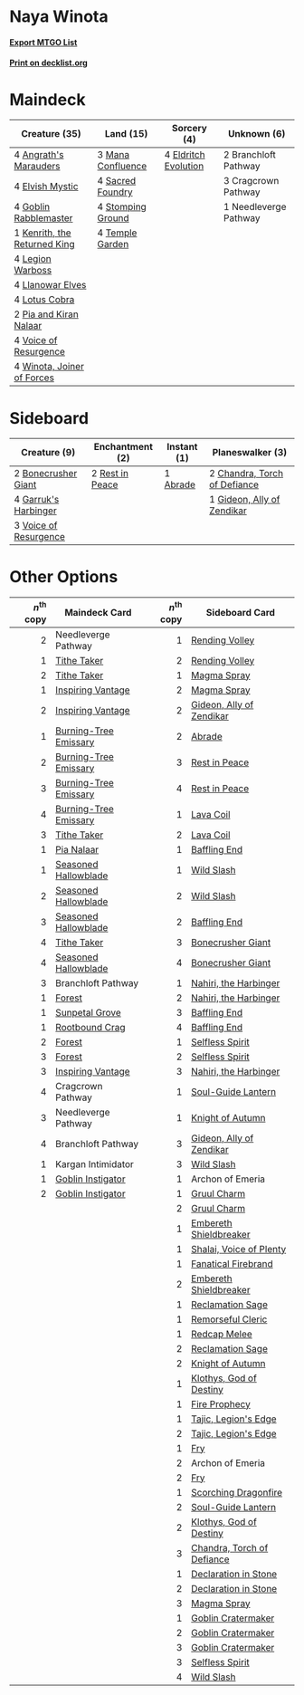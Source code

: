 # Naya Winota

#### [Export MTGO List](../collection/Naya%20Winota/Naya%20Winota.txt)
#### [Print on decklist.org](http://decklist.org/?deckmain=4%09Angrath's%20Marauders%0A2%09Branchloft%20Pathway%0A3%09Cragcrown%20Pathway%0A4%09Eldritch%20Evolution%0A4%09Elvish%20Mystic%0A4%09Goblin%20Rabblemaster%0A1%09Kenrith,%20the%20Returned%20King%0A4%09Legion%20Warboss%0A4%09Llanowar%20Elves%0A4%09Lotus%20Cobra%0A3%09Mana%20Confluence%0A1%09Needleverge%20Pathway%0A2%09Pia%20and%20Kiran%20Nalaar%0A4%09Sacred%20Foundry%0A4%09Stomping%20Ground%0A4%09Temple%20Garden%0A4%09Voice%20of%20Resurgence%0A4%09Winota,%20Joiner%20of%20Forces&deckside=1%09Abrade%0A2%09Bonecrusher%20Giant%0A2%09Chandra,%20Torch%20of%20Defiance%0A4%09Garruk's%20Harbinger%0A1%09Gideon,%20Ally%20of%20Zendikar%0A2%09Rest%20in%20Peace%0A3%09Voice%20of%20Resurgence)
# Maindeck

|                                             Creature (35)                                             |                                         Land (15)                                          |                                          Sorcery (4)                                          |     Unknown (6)     |
|-------------------------------------------------------------------------------------------------------|--------------------------------------------------------------------------------------------|-----------------------------------------------------------------------------------------------|---------------------|
|4 [Angrath's Marauders](http://gatherer.wizards.com/Pages/Card/Details.aspx?multiverseid=435286)       |3 [Mana Confluence](http://gatherer.wizards.com/Pages/Card/Details.aspx?multiverseid=409573)|4 [Eldritch Evolution](http://gatherer.wizards.com/Pages/Card/Details.aspx?multiverseid=414456)|2 Branchloft Pathway |
|4 [Elvish Mystic](http://gatherer.wizards.com/Pages/Card/Details.aspx?multiverseid=389499)             |4 [Sacred Foundry](http://gatherer.wizards.com/Pages/Card/Details.aspx?multiverseid=405106) |                                                                                               |3 Cragcrown Pathway  |
|4 [Goblin Rabblemaster](http://gatherer.wizards.com/Pages/Card/Details.aspx?multiverseid=438486)       |4 [Stomping Ground](http://gatherer.wizards.com/Pages/Card/Details.aspx?multiverseid=405110)|                                                                                               |1 Needleverge Pathway|
|1 [Kenrith, the Returned King](http://gatherer.wizards.com/Pages/Card/Details.aspx?multiverseid=476052)|4 [Temple Garden](http://gatherer.wizards.com/Pages/Card/Details.aspx?multiverseid=405112)  |                                                                                               |                     |
|4 [Legion Warboss](http://gatherer.wizards.com/Pages/Card/Details.aspx?multiverseid=452859)            |                                                                                            |                                                                                               |                     |
|4 [Llanowar Elves](http://gatherer.wizards.com/Pages/Card/Details.aspx?multiverseid=129626)            |                                                                                            |                                                                                               |                     |
|4 [Lotus Cobra](http://gatherer.wizards.com/Pages/Card/Details.aspx?multiverseid=438740)               |                                                                                            |                                                                                               |                     |
|2 [Pia and Kiran Nalaar](http://gatherer.wizards.com/Pages/Card/Details.aspx?multiverseid=442783)      |                                                                                            |                                                                                               |                     |
|4 [Voice of Resurgence](http://gatherer.wizards.com/Pages/Card/Details.aspx?multiverseid=368951)       |                                                                                            |                                                                                               |                     |
|4 [Winota, Joiner of Forces](http://gatherer.wizards.com/Pages/Card/Details.aspx?multiverseid=479736)  |                                                                                            |                                                                                               |                     |


# Sideboard

|                                          Creature (9)                                          |                                     Enchantment (2)                                      |                                    Instant (1)                                    |                                           Planeswalker (3)                                            |
|------------------------------------------------------------------------------------------------|------------------------------------------------------------------------------------------|-----------------------------------------------------------------------------------|-------------------------------------------------------------------------------------------------------|
|2 [Bonecrusher Giant](http://gatherer.wizards.com/Pages/Card/Details.aspx?multiverseid=473077)  |2 [Rest in Peace](http://gatherer.wizards.com/Pages/Card/Details.aspx?multiverseid=442021)|1 [Abrade](http://gatherer.wizards.com/Pages/Card/Details.aspx?multiverseid=430772)|2 [Chandra, Torch of Defiance](http://gatherer.wizards.com/Pages/Card/Details.aspx?multiverseid=417683)|
|4 [Garruk's Harbinger](http://gatherer.wizards.com/Pages/Card/Details.aspx?multiverseid=485508) |                                                                                          |                                                                                   |1 [Gideon, Ally of Zendikar](http://gatherer.wizards.com/Pages/Card/Details.aspx?multiverseid=401897)  |
|3 [Voice of Resurgence](http://gatherer.wizards.com/Pages/Card/Details.aspx?multiverseid=368951)|                                                                                          |                                                                                   |                                                                                                       |


# Other Options

|*n*<sup>th</sup> copy|                                         Maindeck Card                                          |*n*<sup>th</sup> copy|                                           Sideboard Card                                            |
|--------------------:|------------------------------------------------------------------------------------------------|--------------------:|-----------------------------------------------------------------------------------------------------|
|                    2|Needleverge Pathway                                                                             |                    1|[Rending Volley](http://gatherer.wizards.com/Pages/Card/Details.aspx?multiverseid=394663)            |
|                    1|[Tithe Taker](http://gatherer.wizards.com/Pages/Card/Details.aspx?multiverseid=457171)          |                    2|[Rending Volley](http://gatherer.wizards.com/Pages/Card/Details.aspx?multiverseid=394663)            |
|                    2|[Tithe Taker](http://gatherer.wizards.com/Pages/Card/Details.aspx?multiverseid=457171)          |                    1|[Magma Spray](http://gatherer.wizards.com/Pages/Card/Details.aspx?multiverseid=426843)               |
|                    1|[Inspiring Vantage](http://gatherer.wizards.com/Pages/Card/Details.aspx?multiverseid=417819)    |                    2|[Magma Spray](http://gatherer.wizards.com/Pages/Card/Details.aspx?multiverseid=426843)               |
|                    2|[Inspiring Vantage](http://gatherer.wizards.com/Pages/Card/Details.aspx?multiverseid=417819)    |                    2|[Gideon, Ally of Zendikar](http://gatherer.wizards.com/Pages/Card/Details.aspx?multiverseid=401897)  |
|                    1|[Burning-Tree Emissary](http://gatherer.wizards.com/Pages/Card/Details.aspx?multiverseid=426627)|                    2|[Abrade](http://gatherer.wizards.com/Pages/Card/Details.aspx?multiverseid=430772)                    |
|                    2|[Burning-Tree Emissary](http://gatherer.wizards.com/Pages/Card/Details.aspx?multiverseid=426627)|                    3|[Rest in Peace](http://gatherer.wizards.com/Pages/Card/Details.aspx?multiverseid=442021)             |
|                    3|[Burning-Tree Emissary](http://gatherer.wizards.com/Pages/Card/Details.aspx?multiverseid=426627)|                    4|[Rest in Peace](http://gatherer.wizards.com/Pages/Card/Details.aspx?multiverseid=442021)             |
|                    4|[Burning-Tree Emissary](http://gatherer.wizards.com/Pages/Card/Details.aspx?multiverseid=426627)|                    1|[Lava Coil](http://gatherer.wizards.com/Pages/Card/Details.aspx?multiverseid=452858)                 |
|                    3|[Tithe Taker](http://gatherer.wizards.com/Pages/Card/Details.aspx?multiverseid=457171)          |                    2|[Lava Coil](http://gatherer.wizards.com/Pages/Card/Details.aspx?multiverseid=452858)                 |
|                    1|[Pia Nalaar](http://gatherer.wizards.com/Pages/Card/Details.aspx?multiverseid=417697)           |                    1|[Baffling End](http://gatherer.wizards.com/Pages/Card/Details.aspx?multiverseid=439658)              |
|                    1|[Seasoned Hallowblade](http://gatherer.wizards.com/Pages/Card/Details.aspx?multiverseid=485357) |                    1|[Wild Slash](http://gatherer.wizards.com/Pages/Card/Details.aspx?multiverseid=391959)                |
|                    2|[Seasoned Hallowblade](http://gatherer.wizards.com/Pages/Card/Details.aspx?multiverseid=485357) |                    2|[Wild Slash](http://gatherer.wizards.com/Pages/Card/Details.aspx?multiverseid=391959)                |
|                    3|[Seasoned Hallowblade](http://gatherer.wizards.com/Pages/Card/Details.aspx?multiverseid=485357) |                    2|[Baffling End](http://gatherer.wizards.com/Pages/Card/Details.aspx?multiverseid=439658)              |
|                    4|[Tithe Taker](http://gatherer.wizards.com/Pages/Card/Details.aspx?multiverseid=457171)          |                    3|[Bonecrusher Giant](http://gatherer.wizards.com/Pages/Card/Details.aspx?multiverseid=473077)         |
|                    4|[Seasoned Hallowblade](http://gatherer.wizards.com/Pages/Card/Details.aspx?multiverseid=485357) |                    4|[Bonecrusher Giant](http://gatherer.wizards.com/Pages/Card/Details.aspx?multiverseid=473077)         |
|                    3|Branchloft Pathway                                                                              |                    1|[Nahiri, the Harbinger](http://gatherer.wizards.com/Pages/Card/Details.aspx?multiverseid=463948)     |
|                    1|[Forest](http://gatherer.wizards.com/Pages/Card/Details.aspx?multiverseid=439860)               |                    2|[Nahiri, the Harbinger](http://gatherer.wizards.com/Pages/Card/Details.aspx?multiverseid=463948)     |
|                    1|[Sunpetal Grove](http://gatherer.wizards.com/Pages/Card/Details.aspx?multiverseid=420946)       |                    3|[Baffling End](http://gatherer.wizards.com/Pages/Card/Details.aspx?multiverseid=439658)              |
|                    1|[Rootbound Crag](http://gatherer.wizards.com/Pages/Card/Details.aspx?multiverseid=420934)       |                    4|[Baffling End](http://gatherer.wizards.com/Pages/Card/Details.aspx?multiverseid=439658)              |
|                    2|[Forest](http://gatherer.wizards.com/Pages/Card/Details.aspx?multiverseid=439860)               |                    1|[Selfless Spirit](http://gatherer.wizards.com/Pages/Card/Details.aspx?multiverseid=414332)           |
|                    3|[Forest](http://gatherer.wizards.com/Pages/Card/Details.aspx?multiverseid=439860)               |                    2|[Selfless Spirit](http://gatherer.wizards.com/Pages/Card/Details.aspx?multiverseid=414332)           |
|                    3|[Inspiring Vantage](http://gatherer.wizards.com/Pages/Card/Details.aspx?multiverseid=417819)    |                    3|[Nahiri, the Harbinger](http://gatherer.wizards.com/Pages/Card/Details.aspx?multiverseid=463948)     |
|                    4|Cragcrown Pathway                                                                               |                    1|[Soul-Guide Lantern](http://gatherer.wizards.com/Pages/Card/Details.aspx?multiverseid=476488)        |
|                    3|Needleverge Pathway                                                                             |                    1|[Knight of Autumn](http://gatherer.wizards.com/Pages/Card/Details.aspx?multiverseid=452933)          |
|                    4|Branchloft Pathway                                                                              |                    3|[Gideon, Ally of Zendikar](http://gatherer.wizards.com/Pages/Card/Details.aspx?multiverseid=401897)  |
|                    1|Kargan Intimidator                                                                              |                    3|[Wild Slash](http://gatherer.wizards.com/Pages/Card/Details.aspx?multiverseid=391959)                |
|                    1|[Goblin Instigator](http://gatherer.wizards.com/Pages/Card/Details.aspx?multiverseid=447278)    |                    1|Archon of Emeria                                                                                     |
|                    2|[Goblin Instigator](http://gatherer.wizards.com/Pages/Card/Details.aspx?multiverseid=447278)    |                    1|[Gruul Charm](http://gatherer.wizards.com/Pages/Card/Details.aspx?multiverseid=460304)               |
|                     |                                                                                                |                    2|[Gruul Charm](http://gatherer.wizards.com/Pages/Card/Details.aspx?multiverseid=460304)               |
|                     |                                                                                                |                    1|[Embereth Shieldbreaker](http://gatherer.wizards.com/Pages/Card/Details.aspx?multiverseid=473084)    |
|                     |                                                                                                |                    1|[Shalai, Voice of Plenty](http://gatherer.wizards.com/Pages/Card/Details.aspx?multiverseid=442923)   |
|                     |                                                                                                |                    1|[Fanatical Firebrand](http://gatherer.wizards.com/Pages/Card/Details.aspx?multiverseid=439758)       |
|                     |                                                                                                |                    2|[Embereth Shieldbreaker](http://gatherer.wizards.com/Pages/Card/Details.aspx?multiverseid=473084)    |
|                     |                                                                                                |                    1|[Reclamation Sage](http://gatherer.wizards.com/Pages/Card/Details.aspx?multiverseid=389651)          |
|                     |                                                                                                |                    1|[Remorseful Cleric](http://gatherer.wizards.com/Pages/Card/Details.aspx?multiverseid=447169)         |
|                     |                                                                                                |                    1|[Redcap Melee](http://gatherer.wizards.com/Pages/Card/Details.aspx?multiverseid=473097)              |
|                     |                                                                                                |                    2|[Reclamation Sage](http://gatherer.wizards.com/Pages/Card/Details.aspx?multiverseid=389651)          |
|                     |                                                                                                |                    2|[Knight of Autumn](http://gatherer.wizards.com/Pages/Card/Details.aspx?multiverseid=452933)          |
|                     |                                                                                                |                    1|[Klothys, God of Destiny](http://gatherer.wizards.com/Pages/Card/Details.aspx?multiverseid=476471)   |
|                     |                                                                                                |                    1|[Fire Prophecy](http://gatherer.wizards.com/Pages/Card/Details.aspx?multiverseid=479636)             |
|                     |                                                                                                |                    1|[Tajic, Legion's Edge](http://gatherer.wizards.com/Pages/Card/Details.aspx?multiverseid=452954)      |
|                     |                                                                                                |                    2|[Tajic, Legion's Edge](http://gatherer.wizards.com/Pages/Card/Details.aspx?multiverseid=452954)      |
|                     |                                                                                                |                    1|[Fry](http://gatherer.wizards.com/Pages/Card/Details.aspx?multiverseid=466894)                       |
|                     |                                                                                                |                    2|Archon of Emeria                                                                                     |
|                     |                                                                                                |                    2|[Fry](http://gatherer.wizards.com/Pages/Card/Details.aspx?multiverseid=466894)                       |
|                     |                                                                                                |                    1|[Scorching Dragonfire](http://gatherer.wizards.com/Pages/Card/Details.aspx?multiverseid=473101)      |
|                     |                                                                                                |                    2|[Soul-Guide Lantern](http://gatherer.wizards.com/Pages/Card/Details.aspx?multiverseid=476488)        |
|                     |                                                                                                |                    2|[Klothys, God of Destiny](http://gatherer.wizards.com/Pages/Card/Details.aspx?multiverseid=476471)   |
|                     |                                                                                                |                    3|[Chandra, Torch of Defiance](http://gatherer.wizards.com/Pages/Card/Details.aspx?multiverseid=417683)|
|                     |                                                                                                |                    1|[Declaration in Stone](http://gatherer.wizards.com/Pages/Card/Details.aspx?multiverseid=409750)      |
|                     |                                                                                                |                    2|[Declaration in Stone](http://gatherer.wizards.com/Pages/Card/Details.aspx?multiverseid=409750)      |
|                     |                                                                                                |                    3|[Magma Spray](http://gatherer.wizards.com/Pages/Card/Details.aspx?multiverseid=426843)               |
|                     |                                                                                                |                    1|[Goblin Cratermaker](http://gatherer.wizards.com/Pages/Card/Details.aspx?multiverseid=452853)        |
|                     |                                                                                                |                    2|[Goblin Cratermaker](http://gatherer.wizards.com/Pages/Card/Details.aspx?multiverseid=452853)        |
|                     |                                                                                                |                    3|[Goblin Cratermaker](http://gatherer.wizards.com/Pages/Card/Details.aspx?multiverseid=452853)        |
|                     |                                                                                                |                    3|[Selfless Spirit](http://gatherer.wizards.com/Pages/Card/Details.aspx?multiverseid=414332)           |
|                     |                                                                                                |                    4|[Wild Slash](http://gatherer.wizards.com/Pages/Card/Details.aspx?multiverseid=391959)                |

